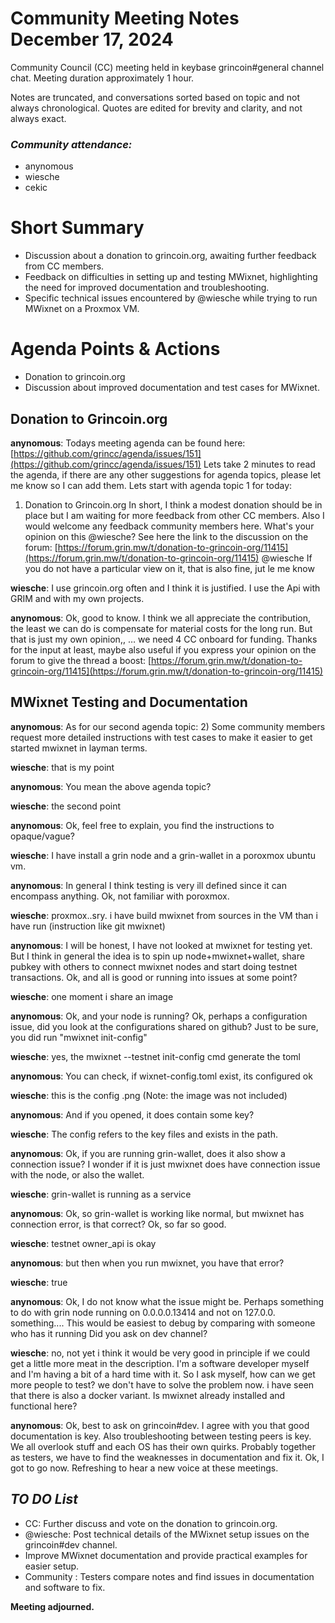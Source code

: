 # Community Meeting Notes December 17, 2024

Community Council (CC) meeting held in keybase grincoin#general channel chat. 
 Meeting duration approximately 1 hour.

Notes are truncated, and conversations sorted based on topic and not always chronological. Quotes are edited for brevity and clarity, and not always exact.

### _Community attendance:_

* anynomous
* wiesche
* cekic

# Short Summary

-  Discussion about a donation to grincoin.org, awaiting further feedback from CC members.
-  Feedback on difficulties in setting up and testing MWixnet, highlighting the need for improved documentation and troubleshooting.
-  Specific technical issues encountered by @wiesche while trying to run MWixnet on a Proxmox VM.

# Agenda Points & Actions

*   Donation to grincoin.org
*   Discussion about improved documentation and test cases for MWixnet.

## Donation to Grincoin.org

__anynomous__: Todays meeting agenda can be found here: [https://github.com/grincc/agenda/issues/151](https://github.com/grincc/agenda/issues/151)
Lets take 2 minutes to read the agenda, if there are any other suggestions for agenda topics, please let me know so I can add them.
Lets start with agenda topic 1 for today:
1) Donation to Grincoin.org
In short, I think a modest donation should be in place but I am waiting for more feedback from other CC members. Also I would welcome any feedback
community members here. What's your opinion on this @wiesche?
See here the
link to the discussion on the forum:
[https://forum.grin.mw/t/donation-to-grincoin-org/11415](https://forum.grin.mw/t/donation-to-grincoin-org/11415)
@wiesche If you do not have a particular view on it, that is also fine, jut le me know

__wiesche__: I use grincoin.org often and I think it is justified. I use the Api with GRIM and with my own projects.

__anynomous__: Ok, good to know. I think we all appreciate the contribution, the least we can do is compensate for material costs for the long run.
But that is just my own opinion,, … we need 4 CC onboard for funding.
Thanks for the input at least, maybe also useful if you express your opinion on the forum to give the thread a boost:
[https://forum.grin.mw/t/donation-to-grincoin-org/11415](https://forum.grin.mw/t/donation-to-grincoin-org/11415)

## MWixnet Testing and Documentation

__anynomous__: As for our second agenda topic:
2) Some community members request more detailed instructions with test cases to make it easier to get started mwixnet in layman terms.

__wiesche__: that is my point

__anynomous__: You mean the above agenda topic?

__wiesche__: the second point

__anynomous__: Ok, feel free to explain, you find the instructions to opaque/vague?

__wiesche__: I have install a grin node and a grin-wallet in a poroxmox ubuntu vm.

__anynomous__: In general I think testing is very ill defined since it can encompass anything. Ok, not familiar with poroxmox.

__wiesche__: proxmox..sry.
i have build mwixnet from sources in the VM
than i have run (instruction like git mwixnet)

__anynomous__: I will be honest, I have not looked at mwixnet for testing yet. But I think in general the idea is to spin up node+mwixnet+wallet, share pubkey with others to connect mwixnet nodes and start doing testnet transactions.
Ok, and all is good or running into issues at some point?

__wiesche__: one moment i share an image

__anynomous__: Ok, and your node is running? Ok, perhaps a configuration issue, did you look at the configurations shared on github?
Just to be sure, you did run "mwixnet init-config"

__wiesche__: yes, the mwixnet --testnet init-config cmd generate the toml

__anynomous__: You can check, if wixnet-config.toml exist, its configured
ok

__wiesche__: this is the config
.png
(Note: the image was not included)

__anynomous__: And if you opened, it does contain some key?

__wiesche__: The config refers to the key files and exists in the path.

__anynomous__: Ok, if you are running grin-wallet, does it also show a connection issue? I wonder if it is just mwixnet does have connection issue with the node, or also the wallet.

__wiesche__: grin-wallet is running as a service

__anynomous__: Ok, so grin-wallet is working like normal, but mwixnet has connection error, is that correct? Ok, so far so good.

__wiesche__: testnet owner_api is okay

__anynomous__: but then when you run mwixnet, you have that error?

__wiesche__: true

__anynomous__: Ok, I do not know what the issue might be. Perhaps something to do with grin node running on 0.0.0.0.13414 and not on 127.0.0. something....
This would be easiest to debug by comparing with someone who has it running
Did you ask on dev channel?

__wiesche__: no, not yet
i think it would be very good in principle if we could get a little more meat in the description. I'm a software developer myself and I'm having a bit of a hard time with it. So I ask myself, how can we get more people to test?
we don't have to solve the problem now.
i have seen that there is also a docker variant. Is mwixnet already installed and functional here?

__anynomous__: Ok, best to ask on grincoin#dev.
I agree with you that good documentation is key. Also troubleshooting between testing peers is key. We all overlook stuff and each OS has their own quirks.
Probably together as testers, we have to find the weaknesses in documentation and fix it.
Ok, I got to go now. Refreshing to hear a new voice at these meetings.

## *TO DO List*

*   CC: Further discuss and vote on the donation to grincoin.org.
*   @wiesche: Post technical details of the MWixnet setup issues on the grincoin#dev channel.
*   Improve MWixnet documentation and provide practical examples for easier setup.
*   Community : Testers compare notes and find issues in documentation and software to fix.


**Meeting adjourned.**